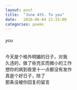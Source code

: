 ```yaml
---
layout: post
title:  "June 4th. To you"
date:   2016-06-04 21:25:00
categories: poems
---
```


###### *you*

今天是个格外明媚的日子，对我   
久违的，做了些充实而微小的工作  
想你的病到夜里十一点都没有发作  
真是个好日子，除了  
那条没被你回复的留言